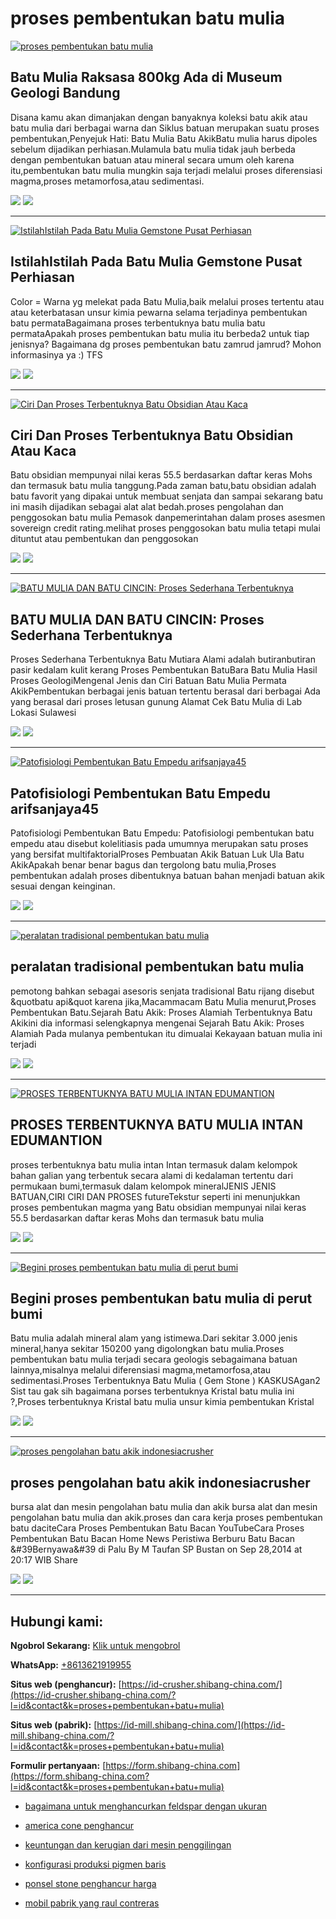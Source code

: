 # proses pembentukan batu mulia

<a href="https://swt.shibang-china.com/?l=id&img&k=proses+pembentukan+batu+mulia" target="_blank">![proses pembentukan batu mulia](http://static.shibang-china.com/all-800x300/893.jpg)</a>

## Batu Mulia Raksasa 800kg Ada di Museum Geologi Bandung
Disana kamu akan dimanjakan dengan banyaknya koleksi batu akik atau batu mulia dari berbagai warna dan Siklus batuan merupakan suatu proses pembentukan,Penyejuk Hati: Batu Mulia Batu AkikBatu mulia harus dipoles sebelum dijadikan perhiasan.Mulamula batu mulia tidak jauh berbeda dengan pembentukan batuan atau mineral secara umum oleh karena itu,pembentukan batu mulia mungkin saja terjadi melalui proses diferensiasi magma,proses metamorfosa,atau sedimentasi.


<a href="https://whatsapp.shibangsoft.com/WhatsApp.php" target="_blank" title="WhatsApp">![](http://static.shibang-china.com/icon/whatsapp.png)</a> <a href="https://swt.shibang-china.com/?l=id&icon&k=proses+pembentukan+batu+mulia" target="_blank">![](http://static.shibang-china.com/icon/chat-id.png)</a>

---

<a href="https://swt.shibang-china.com/?l=id&img&k=proses+pembentukan+batu+mulia" target="_blank">![IstilahIstilah Pada Batu Mulia Gemstone Pusat Perhiasan](http://static.shibang-china.com/all-800x300/464.jpg)</a>

## IstilahIstilah Pada Batu Mulia Gemstone Pusat Perhiasan
Color = Warna yg melekat pada Batu Mulia,baik melalui proses tertentu atau atau keterbatasan unsur kimia pewarna selama terjadinya pembentukan batu permataBagaimana proses terbentuknya batu mulia batu permataApakah proses pembentukan batu mulia itu berbeda2 untuk tiap jenisnya? Bagaimana dg proses pembentukan batu zamrud jamrud? Mohon informasinya ya :) TFS


<a href="https://whatsapp.shibangsoft.com/WhatsApp.php" target="_blank" title="WhatsApp">![](http://static.shibang-china.com/icon/whatsapp.png)</a> <a href="https://swt.shibang-china.com/?l=id&icon&k=proses+pembentukan+batu+mulia" target="_blank">![](http://static.shibang-china.com/icon/chat-id.png)</a>

---

<a href="https://swt.shibang-china.com/?l=id&img&k=proses+pembentukan+batu+mulia" target="_blank">![Ciri Dan Proses Terbentuknya Batu Obsidian Atau Kaca](http://static.shibang-china.com/all-800x300/1410.jpg)</a>

## Ciri Dan Proses Terbentuknya Batu Obsidian Atau Kaca
Batu obsidian mempunyai nilai keras 55.5 berdasarkan daftar keras Mohs dan termasuk batu mulia tanggung.Pada zaman batu,batu obsidian adalah batu favorit yang dipakai untuk membuat senjata dan sampai sekarang batu ini masih dijadikan sebagai alat alat bedah.proses pengolahan dan penggosokan batu mulia Pemasok danpemerintahan dalam proses asesmen sovereign credit rating.melihat proses penggosokan batu mulia tetapi mulai dituntut atau pembentukan dan penggosokan


<a href="https://whatsapp.shibangsoft.com/WhatsApp.php" target="_blank" title="WhatsApp">![](http://static.shibang-china.com/icon/whatsapp.png)</a> <a href="https://swt.shibang-china.com/?l=id&icon&k=proses+pembentukan+batu+mulia" target="_blank">![](http://static.shibang-china.com/icon/chat-id.png)</a>

---

<a href="https://swt.shibang-china.com/?l=id&img&k=proses+pembentukan+batu+mulia" target="_blank">![BATU MULIA DAN BATU CINCIN: Proses Sederhana Terbentuknya](http://static.shibang-china.com/all-800x300/536.jpg)</a>

## BATU MULIA DAN BATU CINCIN: Proses Sederhana Terbentuknya
Proses Sederhana Terbentuknya Batu Mutiara Alami adalah butiranbutiran pasir kedalam kulit kerang Proses Pembentukan BatuBara Batu Mulia Hasil Proses GeologiMengenal Jenis dan Ciri Batuan Batu Mulia Permata AkikPembentukan berbagai jenis batuan tertentu berasal dari berbagai Ada yang berasal dari proses letusan gunung Alamat Cek Batu Mulia di Lab Lokasi Sulawesi


<a href="https://whatsapp.shibangsoft.com/WhatsApp.php" target="_blank" title="WhatsApp">![](http://static.shibang-china.com/icon/whatsapp.png)</a> <a href="https://swt.shibang-china.com/?l=id&icon&k=proses+pembentukan+batu+mulia" target="_blank">![](http://static.shibang-china.com/icon/chat-id.png)</a>

---

<a href="https://swt.shibang-china.com/?l=id&img&k=proses+pembentukan+batu+mulia" target="_blank">![Patofisiologi Pembentukan Batu Empedu arifsanjaya45](http://static.shibang-china.com/all-800x300/1433.jpg)</a>

## Patofisiologi Pembentukan Batu Empedu arifsanjaya45
Patofisiologi Pembentukan Batu Empedu: Patofisiologi pembentukan batu empedu atau disebut kolelitiasis pada umumnya merupakan satu proses yang bersifat multifaktorialProses Pembuatan Akik Batuan Luk Ula Batu AkikApakah benar benar bagus dan tergolong batu mulia,Proses pembentukan adalah proses dibentuknya batuan bahan menjadi batuan akik sesuai dengan keinginan.


<a href="https://whatsapp.shibangsoft.com/WhatsApp.php" target="_blank" title="WhatsApp">![](http://static.shibang-china.com/icon/whatsapp.png)</a> <a href="https://swt.shibang-china.com/?l=id&icon&k=proses+pembentukan+batu+mulia" target="_blank">![](http://static.shibang-china.com/icon/chat-id.png)</a>

---

<a href="https://swt.shibang-china.com/?l=id&img&k=proses+pembentukan+batu+mulia" target="_blank">![peralatan tradisional pembentukan batu mulia](http://static.shibang-china.com/all-800x300/203.jpg)</a>

## peralatan tradisional pembentukan batu mulia
pemotong bahkan sebagai asesoris senjata tradisional Batu rijang disebut &quotbatu api&quot karena jika,Macammacam Batu Mulia menurut,Proses Pembentukan Batu.Sejarah Batu Akik: Proses Alamiah Terbentuknya Batu Akikini dia informasi selengkapnya mengenai Sejarah Batu Akik: Proses Alamiah Pada mulanya pembentukan itu dimualai Kekayaan batuan mulia ini terjadi


<a href="https://whatsapp.shibangsoft.com/WhatsApp.php" target="_blank" title="WhatsApp">![](http://static.shibang-china.com/icon/whatsapp.png)</a> <a href="https://swt.shibang-china.com/?l=id&icon&k=proses+pembentukan+batu+mulia" target="_blank">![](http://static.shibang-china.com/icon/chat-id.png)</a>

---

<a href="https://swt.shibang-china.com/?l=id&img&k=proses+pembentukan+batu+mulia" target="_blank">![PROSES TERBENTUKNYA BATU MULIA INTAN EDUMANTION](http://static.shibang-china.com/all-800x300/122.jpg)</a>

## PROSES TERBENTUKNYA BATU MULIA INTAN EDUMANTION
proses terbentuknya batu mulia intan Intan termasuk dalam kelompok bahan galian yang terbentuk secara alami di kedalaman tertentu dari permukaan bumi,termasuk dalam kelompok mineralJENIS JENIS BATUAN,CIRI CIRI DAN PROSES futureTekstur seperti ini menunjukkan proses pembentukan magma yang Batu obsidian mempunyai nilai keras 55.5 berdasarkan daftar keras Mohs dan termasuk batu mulia


<a href="https://whatsapp.shibangsoft.com/WhatsApp.php" target="_blank" title="WhatsApp">![](http://static.shibang-china.com/icon/whatsapp.png)</a> <a href="https://swt.shibang-china.com/?l=id&icon&k=proses+pembentukan+batu+mulia" target="_blank">![](http://static.shibang-china.com/icon/chat-id.png)</a>

---

<a href="https://swt.shibang-china.com/?l=id&img&k=proses+pembentukan+batu+mulia" target="_blank">![Begini proses pembentukan batu mulia di perut bumi](http://static.shibang-china.com/all-800x300/687.jpg)</a>

## Begini proses pembentukan batu mulia di perut bumi
Batu mulia adalah mineral alam yang istimewa.Dari sekitar 3.000 jenis mineral,hanya sekitar 150200 yang digolongkan batu mulia.Proses pembentukan batu mulia terjadi secara geologis sebagaimana batuan lainnya,misalnya melalui diferensiasi magma,metamorfosa,atau sedimentasi.Proses Terbentuknya Batu Mulia ( Gem Stone ) KASKUSAgan2 Sist tau gak sih bagaimana porses terbentuknya Kristal batu mulia ini ?,Proses terbentuknya Kristal batu mulia unsur kimia pembentukan Kristal


<a href="https://whatsapp.shibangsoft.com/WhatsApp.php" target="_blank" title="WhatsApp">![](http://static.shibang-china.com/icon/whatsapp.png)</a> <a href="https://swt.shibang-china.com/?l=id&icon&k=proses+pembentukan+batu+mulia" target="_blank">![](http://static.shibang-china.com/icon/chat-id.png)</a>

---

<a href="https://swt.shibang-china.com/?l=id&img&k=proses+pembentukan+batu+mulia" target="_blank">![proses pengolahan batu akik indonesiacrusher](http://static.shibang-china.com/all-800x300/861.jpg)</a>

## proses pengolahan batu akik indonesiacrusher
bursa alat dan mesin pengolahan batu mulia dan akik bursa alat dan mesin pengolahan batu mulia dan akik.proses dan cara kerja proses pembentukan batu daciteCara Proses Pembentukan Batu Bacan YouTubeCara Proses Pembentukan Batu Bacan Home News Peristiwa Berburu Batu Bacan &#39Bernyawa&#39 di Palu By M Taufan SP Bustan on Sep 28,2014 at 20:17 WIB Share


<a href="https://whatsapp.shibangsoft.com/WhatsApp.php" target="_blank" title="WhatsApp">![](http://static.shibang-china.com/icon/whatsapp.png)</a> <a href="https://swt.shibang-china.com/?l=id&icon&k=proses+pembentukan+batu+mulia" target="_blank">![](http://static.shibang-china.com/icon/chat-id.png)</a>

---
## Hubungi kami:

**Ngobrol Sekarang:** [Klik untuk mengobrol](https://swt.shibang-china.com?l=id&contact&k=proses+pembentukan+batu+mulia)

**WhatsApp:**  [+8613621919955](https://whatsapp.shibangsoft.com/WhatsApp.php)

**Situs web (penghancur):** [https://id-crusher.shibang-china.com/](https://id-crusher.shibang-china.com/?l=id&contact&k=proses+pembentukan+batu+mulia)

**Situs web (pabrik):** [https://id-mill.shibang-china.com/](https://id-mill.shibang-china.com/?l=id&contact&k=proses+pembentukan+batu+mulia)

**Formulir pertanyaan:** [https://form.shibang-china.com](https://form.shibang-china.com?l=id&contact&k=proses+pembentukan+batu+mulia)

* [bagaimana untuk menghancurkan feldspar dengan ukuran](../31/bagaimana%20untuk%20menghancurkan%20feldspar%20dengan%20ukuran.md)

* [america cone penghancur](../34/america%20cone%20penghancur.md)

* [keuntungan dan kerugian dari mesin penggilingan](../38/keuntungan%20dan%20kerugian%20dari%20mesin%20penggilingan.md)

* [konfigurasi produksi pigmen baris](../38/konfigurasi%20produksi%20pigmen%20baris.md)

* [ponsel stone penghancur harga](../34/ponsel%20stone%20penghancur%20harga.md)

* [mobil pabrik yang raul contreras](../32/mobil%20pabrik%20yang%20raul%20contreras.md)